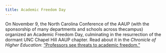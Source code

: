 ```yaml
---
title: Academic Freedom Day
---
```

On November 9, the North Carolina Conference of the AAUP (with the sponsorship of many departments and schools across thecampus) organized an Academic Freedom Day, culminating in the resurrection of the dormant UNC Chapel Hill AAUP chapter. Read about it in the _Chronicle of Higher Education_: [“Professors see threats to academic freedom.”](https://www.chronicle.com/article/AAUP-Chapters-Revive-as/245239)
